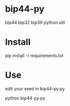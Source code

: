 # bip44-py
bip44 bip32 bip39 python util

# Install
pip install -r requirements.txt

# Use
edit your seed in bip44-py.py

python bip44-py.py

